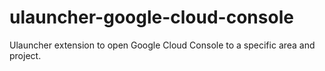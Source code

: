 # ulauncher-google-cloud-console
Ulauncher extension to open Google Cloud Console to a specific area and project.
